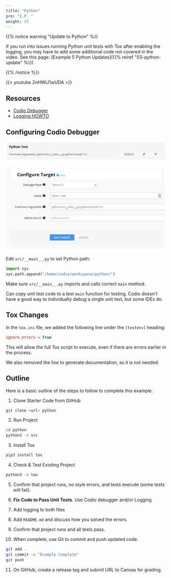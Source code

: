 ```yaml
---
title: "Python"
pre: "2.P. "
weight: 25
---
```


{{% notice warning "Update to Python" %}}

If you run into issues running Python unit tests with Tox after enabling the logging, you may have to add some additional code not covered in the video. See this page: [Example 5 Python Updates]({{% relref "03-python-update" %}})

{{% /notice %}}

{{< youtube 2nHWIJ1wUDA  >}}

## Resources

* [Codio Debugger](https://docs.codio.com/develop/develop/ide/debugger/debugger.html)
* [Logging HOWTO](https://docs.python.org/3/howto/logging.html)

## Configuring Codio Debugger

![Python](/images/e5/python.png)

![Python 2](/images/e5/python2.png)

Edit `src/__main__.py` to set Python path:

```python
import sys
sys.path.append("/home/codio/workspace/python/")
```

Make sure `src/__main__.py` imports and calls correct `main` method. 

Can copy unit test code to a test `main` function for testing. Codio doesn't have a good way to individually debug a single unit test, but some IDEs do.

## Tox Changes

In the `tox.ini` file, we added the following line under the `[testenv]` heading:

```ini
ignore_errors = True
```

This will allow the full Tox script to execute, even if there are errors earlier in the process.

We also removed the line to generate documentation, as it is not needed.
## Outline

Here is a basic outline of the steps to follow to complete this example.

1. Clone Starter Code from GitHub

```bash
git clone <url> python
```

2. Run Project

```bash
cd python
python3 -m src
```

3. Install Tox

```bash
pip3 install tox
```

4. Check & Test Existing Project

```bash
python3 -m tox
```

5. Confirm that project runs, no style errors, and tests execute (some tests will fail). 

6. **Fix Code to Pass Unit Tests**. Use Codio debugger and/or Logging

7. Add logging to both files

8. Add `README.md` and discuss how you solved the errors.

9. Confirm that project runs and all tests pass.

10. When complete, use Git to commit and push updated code. 

```bash
git add .
git commit -m "Example Complete"
git push
```

11. On GitHub, create a release tag and submit URL to Canvas for grading. 